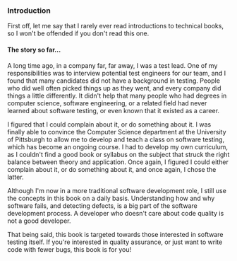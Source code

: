 ### Introduction

   First off, let me say that I rarely ever read introductions to technical books, so I won't be offended if you don't read this one.

#### The story so far...

   A long time ago, in a company far, far away, I was a test lead.  One of my responsibilities was to interview potential test engineers for our team, and I found that many candidates did not have a background in testing.  People who did well often picked things up as they went, and every company did things a little differently.  It didn't help that many people who had degrees in computer science, software engineering, or a related field had never learned about software testing, or even known that it existed as a career.

   I figured that I could complain about it, or do something about it.  I was finally able to convince the Computer Science department at the University of Pittsburgh to allow me to develop and teach a class on software testing, which has become an ongoing course.  I had to develop my own curriculum, as I couldn't find a good book or syllabus on the subject that struck the right balance between theory and application.  Once again, I figured I could either complain about it, or do something about it, and once again, I chose the latter.

   Although I'm now in a more traditional software development role, I still use the concepts in this book on a daily basis.  Understanding how and why software fails, and detecting defects, is a big part of the software development process.  A developer who doesn't care about code quality is not a good developer.

   That being said, this book is targeted towards those interested in software testing itself.  If you're interested in quality assurance, or just want to write code with fewer bugs, this book is for you!
